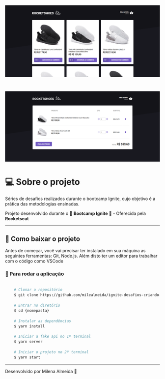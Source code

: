 <h1 align="center">
    <img src="./.github/printTela.png">
</h1>

<h1 align="center">
    <img src="./.github/printTela2.png">
</h1>

# 💻 Sobre o projeto
Séries de desafios realizados durante o bootcamp Ignite, cujo objetivo é a prática das metodologias ensinadas.

Projeto desenvolvido durante o 🚀 **Bootcamp Ignite** 🚀 - Oferecida pela **Rocketseat**

---

## 🚨 Como baixar o projeto
Antes de começar, você vai precisar ter instalado em sua máquina as seguintes ferramentas: Git, Node.js. Além disto ter um editor para trabalhar com o código como VSCode

### 🏁 Para rodar a aplicação 

```bash

    # Clonar o repositório
    $ git clone https://github.com/milealmeida/ignite-desafios-criando-um-hook-de-carrinho-de-compras

    # Entrar no diretório
    $ cd {nomepasta}

    # Instalar as dependências
    $ yarn install

    # Iniciar a fake api no 1º terminal
    $ yarn server

    # Iniciar o projeto no 2º terminal
    $ yarn start

```

---
Desenvolvido por Milena Almeida 💙